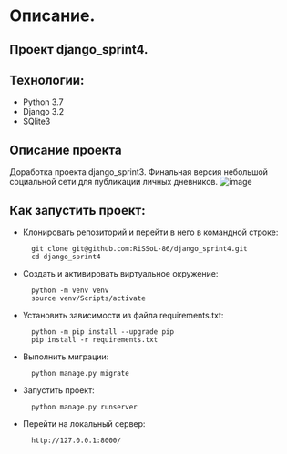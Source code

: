# Описание.

## Проект django_sprint4.

## Технологии:
* Python 3.7
* Django 3.2
* SQlite3

## Описание проекта

Доработка проекта django_sprint3.
Финальная версия небольшой социальной сети для публикации личных дневников. 
![image](https://github.com/RiSSoL-86/django_sprint4/assets/110422516/b744dfec-ac8a-4f60-9428-a8ce106f41b5)


## Как запустить проект:

* Клонировать репозиторий и перейти в него в командной строке:

        git clone git@github.com:RiSSoL-86/django_sprint4.git
        cd django_sprint4

* Cоздать и активировать виртуальное окружение:

        python -m venv venv
        source venv/Scripts/activate

* Установить зависимости из файла requirements.txt:

        python -m pip install --upgrade pip
        pip install -r requirements.txt

* Выполнить миграции:

        python manage.py migrate


* Запустить проект:

        python manage.py runserver

* Перейти на локальный сервер:

        http://127.0.0.1:8000/
